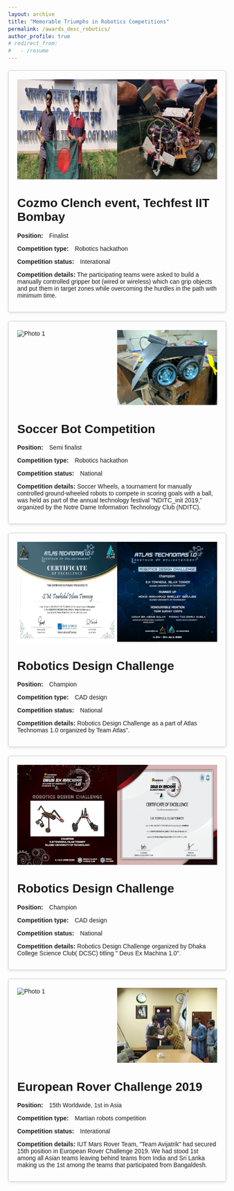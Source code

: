 ```yaml
---
layout: archive
title: "Memorable Triumphs in Robotics Competitions"
permalink: /awards_desc_robotics/
author_profile: true
# redirect_from:
#   - /resume
---
```

<html>
<head>
  <meta charset="UTF-8">
  <title>Bullet Points Example</title>
  <style>
    body {
      font-family: Arial, sans-serif;
      margin: 20px;
    }

    h1 {
      text-align: center;
    }

    p {
      margin-bottom: 10px;
    }

    .competition-details {
      margin-top: 20px;
      border: 1px solid #ccc;
      padding: 20px;
      border-radius: 5px;
      box-shadow: 0px 2px 6px rgba(0, 0, 0, 0.1);
      max-width: 800px; /* Adjust the max-width value as desired */
      margin-left: auto;
      margin-right: auto;
    }

    .label {
      font-weight: bold;
    }

    .value {
      margin-left: 10px;
    }

    .image-container {
      display: flex;
      justify-content: space-between;
      margin-bottom: 10px;
    }

    .image-container img {
      max-width: 50%;
    }
  </style>
</head>

<body>
  <div class="competition-details">
    <div class="image-container">
      <img src="/images/cozmo.jpg" alt="Photo 1">
      <img src="/images/cozmo2.jpg" alt="Photo 2">
    </div>
    <h1> Cozmo Clench event, Techfest IIT Bombay</h1>
    <p><span class="label">Position:</span> <span class="value">Finalist</span></p>
    <p><span class="label">Competition type:</span> <span class="value">Robotics hackathon</span></p>
    <p><span class="label">Competition status:</span> <span class="value">Interational</span></p>
    <p><span class="label">Competition details:</span> The participating teams were asked to build a manually controlled gripper bot (wired or wireless) which can grip objects and put them in target zones while overcoming the hurdles in the path with minimum time.
</p>
  </div>

<div class="competition-details">
    <div class="image-container">
      <img src="/images/soccer1.jpg" alt="Photo 1">
      <img src="/images/soccer2.jpg" alt="Photo 2">
    </div>
    <h1> Soccer Bot Competition </h1>
    <p><span class="label">Position:</span> <span class="value">Semi finalist</span></p>
    <p><span class="label">Competition type:</span> <span class="value">Robotics hackathon</span></p>
    <p><span class="label">Competition status:</span> <span class="value">National</span></p>
    <p><span class="label">Competition details:</span> Soccer Wheels, a tournament for manually controlled ground-wheeled robots to compete in scoring goals with a ball, was held as part of the annual technology festival "NDITC_init 2019," organized by the Notre Dame Information Technology Club (NDITC).
</p>
  </div>

 <div class="competition-details">
    <div class="image-container">
      <img src="/images/robotdesign3.jpg" alt="Photo 1">
      <img src="/images/robotdesign4.jpg" alt="Photo 2">
    </div>
    <h1> Robotics Design Challenge </h1>
    <p><span class="label">Position:</span> <span class="value">Champion</span></p>
    <p><span class="label">Competition type:</span> <span class="value">CAD design</span></p>
    <p><span class="label">Competition status:</span> <span class="value">National</span></p>
    <p><span class="label">Competition details:</span> Robotics Design Challenge as a part of Atlas Technomas 1.0 organized by Team Atlas".
</p>
  </div> 

  <div class="competition-details">
    <div class="image-container">
      <img src="/images/robotdesign1.jpg" alt="Photo 1">
      <img src="/images/robotdesign2.jpg" alt="Photo 2">
    </div>
    <h1> Robotics Design Challenge </h1>
    <p><span class="label">Position:</span> <span class="value">Champion</span></p>
    <p><span class="label">Competition type:</span> <span class="value">CAD design</span></p>
    <p><span class="label">Competition status:</span> <span class="value">National</span></p>
    <p><span class="label">Competition details:</span> Robotics Design Challenge organized by Dhaka College Science Club( DCSC) titling " Deus Ex Machina 1.0".
</p>
  </div>  

   <div class="competition-details">
    <div class="image-container">
      <img src="/images/marsrover1.jpg" alt="Photo 1">
      <img src="/images/marsrover2.jpg" alt="Photo 2">
    </div>
    <h1>  European Rover Challenge 2019 </h1>
    <p><span class="label">Position:</span> <span class="value">15th Worldwide, 1st in Asia</span></p>
    <p><span class="label">Competition type:</span> <span class="value">Martian robots competition </span></p>
    <p><span class="label">Competition status:</span> <span class="value">Interational</span></p>
    <p><span class="label">Competition details:</span> IUT Mars Rover Team, "Team Avijatrik" had secured 15th position in European Rover Challenge 2019.
We had stood 1st among all Asian teams leaving behind teams from India and Sri Lanka making us the 1st among the teams that participated from Bangaldesh.
</p>
  </div>  

</body>


</html>